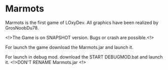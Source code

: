 # Marmots
Marmots is the first game of LOxyDev.
All graphics have been realized by GrosNoobDu78.

<!>The Game is on SNAPSHOT version. Bugs or crash are possible.<!>

For launch the game download the Marmots.jar and launch it.

For launch in debug mod.
download the START DEBUGMOD.bat and launch it.
<!>DON'T RENAME Marmots.jar <!>
